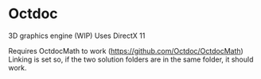 # Octdoc

3D graphics engine (WIP)
Uses DirectX 11

Requires OctdocMath to work (https://github.com/Octdoc/OctdocMath)
Linking is set so, if the two solution folders are in the same folder, it should work.

